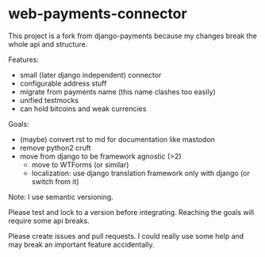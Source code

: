 web-payments-connector
===============

This project is a fork from django-payments because my changes break the whole api and structure.

Features:
* small (later django independent) connector
* configurable address stuff
* migrate from payments name (this name clashes too easily)
* unified testmocks
* can hold bitcoins and weak currencies

Goals:
* (maybe) convert rst to md for documentation like mastodon
* remove python2 cruft
* move from django to be framework agnostic (>2)
  * move to WTForms (or similar)
  * localization: use django translation framework only with django (or switch from it)

Note: I use semantic versioning.

Please test and lock to a version before integrating. Reaching the goals will require some api breaks.

Please create issues and pull requests. I could really use some help and may break an important feature accidentally.
